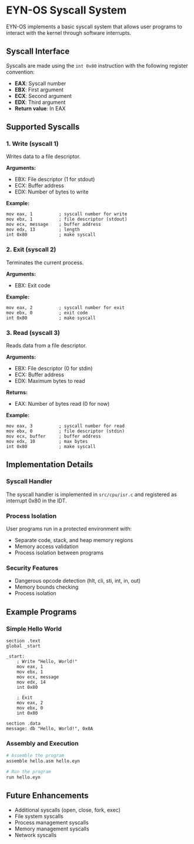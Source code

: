 # EYN-OS Syscall System

EYN-OS implements a basic syscall system that allows user programs to interact with the kernel through software interrupts.

## Syscall Interface

Syscalls are made using the `int 0x80` instruction with the following register convention:

- **EAX**: Syscall number
- **EBX**: First argument
- **ECX**: Second argument  
- **EDX**: Third argument
- **Return value**: In EAX

## Supported Syscalls

### 1. Write (syscall 1)
Writes data to a file descriptor.

**Arguments:**
- EBX: File descriptor (1 for stdout)
- ECX: Buffer address
- EDX: Number of bytes to write

**Example:**
```assembly
mov eax, 1          ; syscall number for write
mov ebx, 1          ; file descriptor (stdout)
mov ecx, message    ; buffer address
mov edx, 13         ; length
int 0x80            ; make syscall
```

### 2. Exit (syscall 2)
Terminates the current process.

**Arguments:**
- EBX: Exit code

**Example:**
```assembly
mov eax, 2          ; syscall number for exit
mov ebx, 0          ; exit code
int 0x80            ; make syscall
```

### 3. Read (syscall 3)
Reads data from a file descriptor.

**Arguments:**
- EBX: File descriptor (0 for stdin)
- ECX: Buffer address
- EDX: Maximum bytes to read

**Returns:**
- EAX: Number of bytes read (0 for now)

**Example:**
```assembly
mov eax, 3          ; syscall number for read
mov ebx, 0          ; file descriptor (stdin)
mov ecx, buffer     ; buffer address
mov edx, 10         ; max bytes
int 0x80            ; make syscall
```

## Implementation Details

### Syscall Handler
The syscall handler is implemented in `src/cpu/isr.c` and registered as interrupt 0x80 in the IDT.

### Process Isolation
User programs run in a protected environment with:
- Separate code, stack, and heap memory regions
- Memory access validation
- Process isolation between programs

### Security Features
- Dangerous opcode detection (hlt, cli, sti, int, in, out)
- Memory bounds checking
- Process isolation

## Example Programs

### Simple Hello World
```assembly
section .text
global _start

_start:
    ; Write "Hello, World!"
    mov eax, 1
    mov ebx, 1
    mov ecx, message
    mov edx, 14
    int 0x80
    
    ; Exit
    mov eax, 2
    mov ebx, 0
    int 0x80

section .data
message: db "Hello, World!", 0x0A
```

### Assembly and Execution
```bash
# Assemble the program
assemble hello.asm hello.eyn

# Run the program
run hello.eyn
```

## Future Enhancements

- Additional syscalls (open, close, fork, exec)
- File system syscalls
- Process management syscalls
- Memory management syscalls
- Network syscalls 